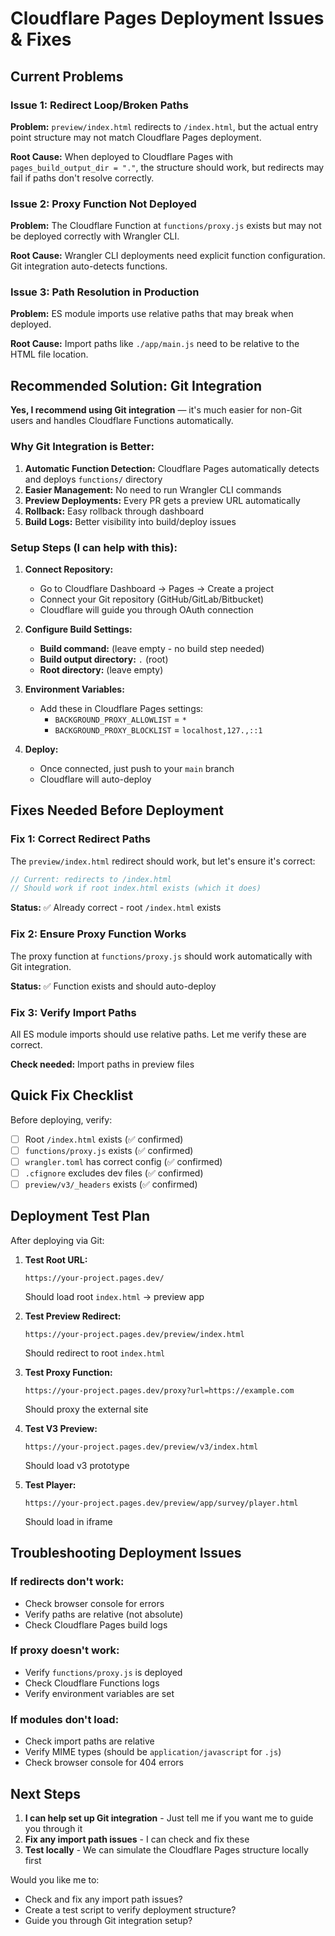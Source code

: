 # Cloudflare Pages Deployment Issues & Fixes

## Current Problems

### Issue 1: Redirect Loop/Broken Paths
**Problem:** `preview/index.html` redirects to `/index.html`, but the actual entry point structure may not match Cloudflare Pages deployment.

**Root Cause:** When deployed to Cloudflare Pages with `pages_build_output_dir = "."`, the structure should work, but redirects may fail if paths don't resolve correctly.

### Issue 2: Proxy Function Not Deployed
**Problem:** The Cloudflare Function at `functions/proxy.js` exists but may not be deployed correctly with Wrangler CLI.

**Root Cause:** Wrangler CLI deployments need explicit function configuration. Git integration auto-detects functions.

### Issue 3: Path Resolution in Production
**Problem:** ES module imports use relative paths that may break when deployed.

**Root Cause:** Import paths like `./app/main.js` need to be relative to the HTML file location.

## Recommended Solution: Git Integration

**Yes, I recommend using Git integration** — it's much easier for non-Git users and handles Cloudflare Functions automatically.

### Why Git Integration is Better:

1. **Automatic Function Detection:** Cloudflare Pages automatically detects and deploys `functions/` directory
2. **Easier Management:** No need to run Wrangler CLI commands
3. **Preview Deployments:** Every PR gets a preview URL automatically
4. **Rollback:** Easy rollback through dashboard
5. **Build Logs:** Better visibility into build/deploy issues

### Setup Steps (I can help with this):

1. **Connect Repository:**
   - Go to Cloudflare Dashboard → Pages → Create a project
   - Connect your Git repository (GitHub/GitLab/Bitbucket)
   - Cloudflare will guide you through OAuth connection

2. **Configure Build Settings:**
   - **Build command:** (leave empty - no build step needed)
   - **Build output directory:** `.` (root)
   - **Root directory:** (leave empty)

3. **Environment Variables:**
   - Add these in Cloudflare Pages settings:
     - `BACKGROUND_PROXY_ALLOWLIST` = `*`
     - `BACKGROUND_PROXY_BLOCKLIST` = `localhost,127.,::1`

4. **Deploy:**
   - Once connected, just push to your `main` branch
   - Cloudflare will auto-deploy

## Fixes Needed Before Deployment

### Fix 1: Correct Redirect Paths

The `preview/index.html` redirect should work, but let's ensure it's correct:

```javascript
// Current: redirects to /index.html
// Should work if root index.html exists (which it does)
```

**Status:** ✅ Already correct - root `/index.html` exists

### Fix 2: Ensure Proxy Function Works

The proxy function at `functions/proxy.js` should work automatically with Git integration.

**Status:** ✅ Function exists and should auto-deploy

### Fix 3: Verify Import Paths

All ES module imports should use relative paths. Let me verify these are correct.

**Check needed:** Import paths in preview files

## Quick Fix Checklist

Before deploying, verify:

- [ ] Root `/index.html` exists (✅ confirmed)
- [ ] `functions/proxy.js` exists (✅ confirmed)
- [ ] `wrangler.toml` has correct config (✅ confirmed)
- [ ] `.cfignore` excludes dev files (✅ confirmed)
- [ ] `preview/v3/_headers` exists (✅ confirmed)

## Deployment Test Plan

After deploying via Git:

1. **Test Root URL:**
   ```
   https://your-project.pages.dev/
   ```
   Should load root `index.html` → preview app

2. **Test Preview Redirect:**
   ```
   https://your-project.pages.dev/preview/index.html
   ```
   Should redirect to root `index.html`

3. **Test Proxy Function:**
   ```
   https://your-project.pages.dev/proxy?url=https://example.com
   ```
   Should proxy the external site

4. **Test V3 Preview:**
   ```
   https://your-project.pages.dev/preview/v3/index.html
   ```
   Should load v3 prototype

5. **Test Player:**
   ```
   https://your-project.pages.dev/preview/app/survey/player.html
   ```
   Should load in iframe

## Troubleshooting Deployment Issues

### If redirects don't work:
- Check browser console for errors
- Verify paths are relative (not absolute)
- Check Cloudflare Pages build logs

### If proxy doesn't work:
- Verify `functions/proxy.js` is deployed
- Check Cloudflare Functions logs
- Verify environment variables are set

### If modules don't load:
- Check import paths are relative
- Verify MIME types (should be `application/javascript` for `.js`)
- Check browser console for 404 errors

## Next Steps

1. **I can help set up Git integration** - Just tell me if you want me to guide you through it
2. **Fix any import path issues** - I can check and fix these
3. **Test locally** - We can simulate the Cloudflare Pages structure locally first

Would you like me to:
- Check and fix any import path issues?
- Create a test script to verify deployment structure?
- Guide you through Git integration setup?

